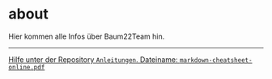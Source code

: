 # about
Hier kommen alle Infos über Baum22Team hin.

---------------------------------------------------------------------------------------------------------------------------------------------------------------
[Hilfe unter der Repository `Anleitungen`. Dateiname: `markdown-cheatsheet-online.pdf`](https://github.com/test22team/Anleitungen/blob/main/markdown-cheatsheet-online.pdf)
